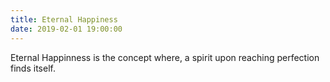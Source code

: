 ```yaml
---
title: Eternal Happiness
date: 2019-02-01 19:00:00
---
```


Eternal Happinness is the concept where, a spirit upon reaching perfection finds itself.

